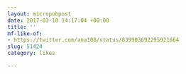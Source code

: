 ```yaml
---
layout: micropubpost
date: 2017-03-10 14:17:04 +00:00
title: ''
mf-like-of:
- https://twitter.com/ana108/status/839903692295921664
slug: 51424
category: likes

---
```

